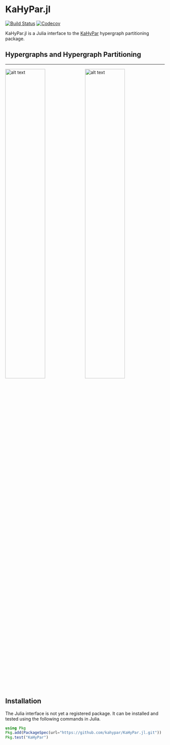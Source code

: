 # KaHyPar.jl

[![Build Status](https://travis-ci.com/jalving/KaHyPar.jl.svg?branch=master)](https://travis-ci.com/jalving/KaHyPar.jl)
[![Codecov](https://codecov.io/gh/jalving/KaHyPar.jl/branch/master/graph/badge.svg)](https://codecov.io/gh/jalving/KaHyPar.jl)

KaHyPar.jl is a Julia interface to the [KaHyPar](https://github.com/SebastianSchlag/kahypar) hypergraph partitioning package.

## Hypergraphs and Hypergraph Partitioning
-----------
<img src="https://cloud.githubusercontent.com/assets/484403/25314222/3a3bdbda-2840-11e7-9961-3bbc59b59177.png" alt="alt text" width="50%" height="50%"><img src="https://cloud.githubusercontent.com/assets/484403/25314225/3e061e42-2840-11e7-860c-028a345d1641.png" alt="alt text" width="50%" height="50%">


## Installation
The Julia interface is not yet a registered package.  It can be installed and tested using the following commands in Julia.

```julia
using Pkg
Pkg.add(PackageSpec(url="https://github.com/kahypar/KaHyPar.jl.git"))
Pkg.test("KaHyPar")
```

